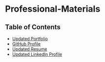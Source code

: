 # Professional-Materials


## Table of Contents
  * [Updated Portfolio](https://github.com/IanHooper613)  
  * [GitHub Profile](https://github.com/IanHooper613)
  * [Updated Resume](https://github.com/IanHooper613)
  * [Updated LinkedIn Profile](https://www.linkedin.com/in/ian-hooper-69b40a173/)

